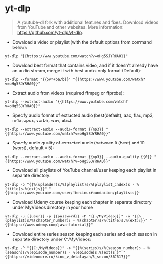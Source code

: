 # yt-dlp

> A youtube-dl fork with additional features and fixes.
> Download videos from YouTube and other websites.
> More information: <https://github.com/yt-dlp/yt-dlp>.

- Download a video or playlist (with the default options from command below):

`yt-dlp "{{https://www.youtube.com/watch?v=oHg5SJYRHA0}}"`

- Download best format that contains video, and if it doesn't already have an audio stream, merge it with best audio-only format (Default):

`yt-dlp --format "{{bv*+ba/b}}" "{{https://www.youtube.com/watch?v=oHg5SJYRHA0}}"`

- Extract audio from videos (required ffmpeg or ffprobe):

`yt-dlp --extract-audio "{{https://www.youtube.com/watch?v=oHg5SJYRHA0}}"`

- Specify audio format of extracted audio (best(default), aac, flac, mp3, m4a, opus, vorbis, wav, alac):

`yt-dlp --extract-audio --audio-format {{mp3}} "{{https://www.youtube.com/watch?v=oHg5SJYRHA0}}"`

- Specify audio quality of extracted audio (between 0 (best) and 10 (worst), default = 5):

`yt-dlp --extract-audio --audio-format {{mp3}} --audio-quality {{0}} "{{https://www.youtube.com/watch?v=oHg5SJYRHA0}}"`

- Download all playlists of YouTube channel/user keeping each playlist in separate directory:

`yt-dlp -o "{{%(uploader)s/%(playlist)s/%(playlist_index)s - %(title)s.%(ext)s}}" "{{https://www.youtube.com/user/TheLinuxFoundation/playlists}}"`

- Download Udemy course keeping each chapter in separate directory under MyVideos directory in your home:

`yt-dlp -u {{user}} -p {{password}} -P "{{~/MyVideos}}" -o "{{%(playlist)s/%(chapter_number)s - %(chapter)s/%(title)s.%(ext)s}}" "{{https://www.udemy.com/java-tutorial}}"`

- Download entire series season keeping each series and each season in separate directory under C:/MyVideos:

`yt-dlp -P "{{C:/MyVideos}}" -o "{{%(series)s/%(season_number)s - %(season)s/%(episode_number)s - %(episode)s.%(ext)s}}" "{{https://videomore.ru/kino_v_detalayah/5_sezon/367617}}"`
